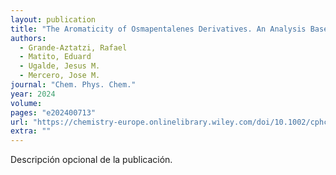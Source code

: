 ```yaml
---
layout: publication
title: "The Aromaticity of Osmapentalenes Derivatives. An Analysis Based on Electron‐delocalization Indices."
authors:
  - Grande-Aztatzi, Rafael
  - Matito, Eduard
  - Ugalde, Jesus M.
  - Mercero, Jose M.
journal: "Chem. Phys. Chem."
year: 2024
volume: 
pages: "e202400713"
url: "https://chemistry-europe.onlinelibrary.wiley.com/doi/10.1002/cphc.202400713"
extra: ""
---
```


Descripción opcional de la publicación.
